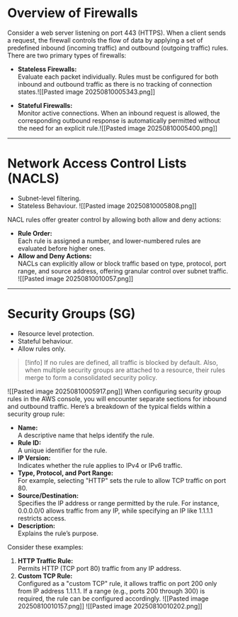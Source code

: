# Overview of Firewalls

Consider a web server listening on port 443 (HTTPS). When a client sends a request, the firewall controls the flow of data by applying a set of predefined inbound (incoming traffic) and outbound (outgoing traffic) rules. There are two primary types of firewalls:

- **Stateless Firewalls:**  
    Evaluate each packet individually. Rules must be configured for both inbound and outbound traffic as there is no tracking of connection states.![[Pasted image 20250810005343.png]]
    
- **Stateful Firewalls:**  
    Monitor active connections. When an inbound request is allowed, the corresponding outbound response is automatically permitted without the need for an explicit rule.![[Pasted image 20250810005400.png]]

---

# Network Access Control Lists (NACLS)

- Subnet-level filtering.
- Stateless Behaviour.
![[Pasted image 20250810005808.png]]

NACL rules offer greater control by allowing both allow and deny actions:

- **Rule Order:**  
    Each rule is assigned a number, and lower-numbered rules are evaluated before higher ones.
- **Allow and Deny Actions:**  
    NACLs can explicitly allow or block traffic based on type, protocol, port range, and source address, offering granular control over subnet traffic.
![[Pasted image 20250810010057.png]]

---
# Security Groups (SG)

- Resource level protection.
- Stateful behaviour.
- Allow rules only.
> [!info]
If no rules are defined, all traffic is blocked by default. Also, when multiple security groups are attached to a resource, their rules merge to form a consolidated security policy.


![[Pasted image 20250810005917.png]]
When configuring security group rules in the AWS console, you will encounter separate sections for inbound and outbound traffic. Here’s a breakdown of the typical fields within a security group rule:

- **Name:**  
    A descriptive name that helps identify the rule.
- **Rule ID:**  
    A unique identifier for the rule.
- **IP Version:**  
    Indicates whether the rule applies to IPv4 or IPv6 traffic.
- **Type, Protocol, and Port Range:**  
    For example, selecting "HTTP" sets the rule to allow TCP traffic on port 80.
- **Source/Destination:**  
    Specifies the IP address or range permitted by the rule. For instance, 0.0.0.0/0 allows traffic from any IP, while specifying an IP like 1.1.1.1 restricts access.
- **Description:**  
    Explains the rule’s purpose.
    
Consider these examples:

1. **HTTP Traffic Rule:**  
    Permits HTTP (TCP port 80) traffic from any IP address.
2. **Custom TCP Rule:**  
    Configured as a "custom TCP" rule, it allows traffic on port 200 only from IP address 1.1.1.1. If a range (e.g., ports 200 through 300) is required, the rule can be configured accordingly.
![[Pasted image 20250810010157.png]]
![[Pasted image 20250810010202.png]]
